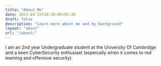 ```yaml
---
title: "About Me"
date: 2023-03-15T10:30:00+05:30
draft: false
description: "Learn more about me and my background"
layout: "about"
url: "/about/"
---
```

I am an 2nd year Undergraduate student at the University Of Cambridge and a keen CyberSecurity enthusiast (espeically when it comes to red teaming and offensive security).  